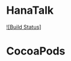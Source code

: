 # HanaTalk
[![Build Status]](https://travis-ci.org/KimGwangHwa/HanaTalk.svg?branch=master)


# CocoaPods
